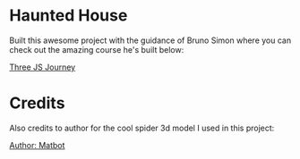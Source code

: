 # Haunted House

Built this awesome project with the guidance of Bruno Simon where you
can check out the amazing course he's built below:

<a href="https://threejs-journey.com">Three JS Journey</a>

# Credits

Also credits to author for the cool spider 3d model I used in this project:

<a href="https://free3d.com/user/matbot">Author: Matbot</a>
